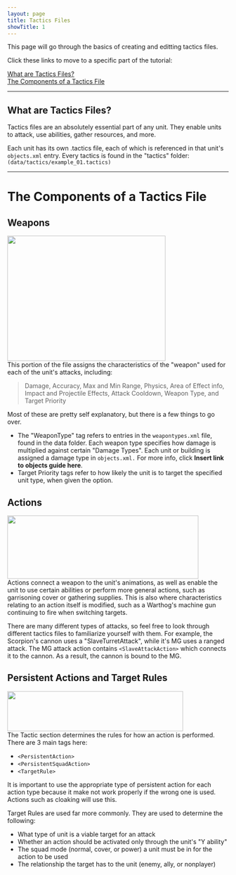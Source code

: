 ```yaml
---
layout: page
title: Tactics Files
showTitle: 1
---
```


This page will go through the basics of creating and editting tactics files. 

Click these links to move to a specific part of the tutorial:

[What are Tactics Files?](#WhatareTactics) <br>[The Components of a Tactics File](#ComponentsofTactics)

***

<a name="WhatareTactics"></a>
## What are Tactics Files?

Tactics files are an absolutely essential part of any unit. They enable units to attack, use abilities, gather resources, and more. 

Each unit has its own .tactics file, each of which is referenced in that unit's `objects.xml` entry. Every tactics is found in the "tactics" folder: 
  `(data/tactics/example_01.tactics)`


***

<a name="ComponentsofTactics"></a>
# The Components of a Tactics File
## Weapons
<img width="360" height="285" src="https://github.com/HaloWarsModding/HaloWarsModding.github.io/blob/master/assets/images/tactics1.png?raw=true"> <br>
This portion of the file assigns the characteristics of the "weapon" used for each of the unit's attacks, including:

  > Damage, Accuracy, Max and Min Range, Physics, Area of Effect info, Impact and Projectile Effects, Attack Cooldown, Weapon Type, and Target Priority
  
Most of these are pretty self explanatory, but there is a few things to go over. 
  * The "WeaponType" tag  refers to entries in the `weapontypes.xml` file, found in the data folder. Each weapon type specifies how damage is multiplied against certain "Damage Types". Each unit or building is assigned a damage type in `objects.xml.` For more info, click **Insert link to objects guide here**.
  * Target Priority tags refer to how likely the unit is to target the specified unit type, when given the option. 
  
## Actions
<img width="435" height="144" src="https://github.com/HaloWarsModding/HaloWarsModding.github.io/blob/master/assets/images/tactics2.png?raw=true"> <br>
Actions connect a weapon to the unit's animations, as well as enable the unit to use certain abilities or perform more general actions, such as garrisoning cover or gathering supplies. This is also where characteristics relating to an action itself is modified, such as a Warthog's machine gun continuing to fire when switching targets.

There are many different types of attacks, so feel free to look through different tactics files to familiarize yourself with them. For example, the Scorpion's cannon uses a "SlaveTurretAttack", while it's MG uses a ranged attack. The MG attack action contains `<SlaveAttackAction>` which connects it to the cannon. As a result, the cannon is bound to the MG.

## Persistent Actions and Target Rules
<img width="400" height="91" src="https://github.com/HaloWarsModding/HaloWarsModding.github.io/blob/master/assets/images/tactics3.png?raw=true"> <br>
The Tactic section determines the rules for how an action is performed. There are 3 main tags here:
  * `<PersistentAction>`
  * `<PersistentSquadAction>`
  * `<TargetRule>`
  
It is important to use the appropriate type of persistent action for each action type because it make not work properly if the wrong one is used. Actions such as cloaking will use this.

Target Rules are used far more commonly. They are used to determine the following:
  * What type of unit is a viable target for an attack
  * Whether an action should be activated only through the unit's "Y ability"
  * The squad mode (normal, cover, or power) a unit must be in for the action to be used
  * The relationship the target has to the unit (enemy, ally, or nonplayer)
